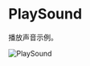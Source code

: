 PlaySound
=========

播放声音示例。

![PlaySound](https://raw.githubusercontent.com/luowei/iOS-demos/master/PlaySound/doc/a.png)